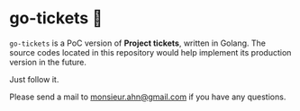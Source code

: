 # go-tickets 🎫

`go-tickets` is a PoC version of **Project tickets**, written in Golang. The
source codes located in this repository would help implement its production
version in the future.

Just follow it.

Please send a mail to monsieur.ahn@gmail.com if you have any questions.
